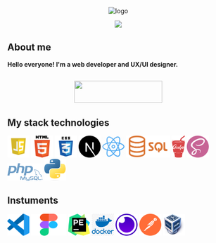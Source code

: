 <p align="center">
  <img width="800px" src="https://assets-global.website-files.com/608a88369ffab4f5de1ed321/63f35253b68fbb93f5aedf7b_JavaScript-code.jpeg" alt="logo" />
</p>


<p align="center"> <img src="https://user-images.githubusercontent.com/120065120/212209674-07b3685e-1127-4f42-9871-3a423d343fa2.svg" /> </p>


## About me


<strong>
  Hello everyone! I'm a web developer and UX/UI designer.
</strong>

##

<p align="center">
   <a href="https://www.behance.net/kostekhuszcza">
     <img width="200px" height="50px" src="https://img.shields.io/badge/Behance-black?style=for-the-badge&logo=Behance&logoColor=white"/>
  </a>
</p>


## My stack technologies

<div>
  <img width="50px" height="50px" padding="10px" src="./logo/js.webp" alt="js" >
  <img width="50px" height="50px" padding="10px" src="./logo/html.png" alt="html" >
  <img width="50px" height="50px" padding="10px" src="./logo/css.webp" alt="css" >
  <img width="50px" height="50px" padding="10px" src="./logo/next.png" alt="next" >
  <img width="50px" height="50px" padding="10px" src="./logo/react.webp" alt="react" >
  <img width="100px" height="50px" padding="10px" src="./logo/sql.png" alt="sql" >
  <img width="30px" height="50px" padding="10px" src="./logo/gulp.png" alt="gulp" >
  <img width="50px" height="50px" padding="10px" src="./logo/scss.webp" alt="scss" >
  <img width="80px" height="40px" padding="10px" src="./logo/php.png" alt="php" >
  <img width="50px" height="50px" padding="10px" src="./logo/python.png" alt="py" >
</div>


## Instuments

<div>
  <img width="50px" height="50px" padding="20px" src="./logo_instr/vscode.webp" alt="vscode" >
  <img width="80px" height="50px" padding="20px" src="./logo_instr/figma.png" alt="figma" >
  <img width="50px" height="50px" padding="20px" src="./logo_instr/pychamp.png" alt="pychamp" >
  <img width="50px" height="50px" padding="20px" src="./logo_instr/docker.png" alt="docker" >
  <img width="50px" height="50px" padding="20px" src="./logo_instr/insomnia.png" alt="ins" >
  <img width="50px" height="50px" padding="20px" src="./logo_instr/postman.png" alt="post" >
  <img width="50px" height="50px" padding="20px" src="./logo_instr/vb.png" alt="vb" >
</div>




<!--
**Konstans8/Konstans8** is a ✨ _special_ ✨ repository because its `README.md` (this file) appears on your GitHub profile.

Here are some ideas to get you started:

- 🔭 I’m currently working on ...
- 🌱 I’m currently learning ...
- 👯 I’m looking to collaborate on ...
- 🤔 I’m looking for help with ...
- 💬 Ask me about ...
- 📫 How to reach me: ...
- 😄 Pronouns: ...
- ⚡ Fun fact: ...
-->


